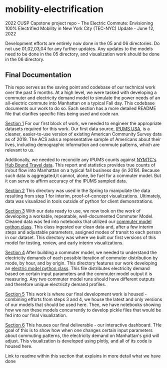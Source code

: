 # mobility-electrification
2022 CUSP Capstone project repo - The Electric Commute: Envisioning 100% Electrified Mobility in New York City (TEC-NYC)
Update - June 12, 2022

Development efforts are entirely now done in the 05 and 06 directories. Do not use 01,02,03,04 for any further updates. Any updates to the models need to be done in the 05 directory, and visualization work should be done in the 06 directory.

## Final Documentation
This repo serves as the saving point and codebase of our technical work over the past 5 months. At a high level, we were tasked with developing a commuter and electricity demand model to simulate the power needs of an all-electric commute into Manhattan on a typical Fall day. This codebase documents our work to do so. Each section has a more detailed README file that clarifies specific files being used and code ran.

[Section 1](01_DataExploration_and_Engineering/)
For our first block of work, we needed to engineer the appropriate datasets required for this work. Our first data source, [IPUMS USA](https://usa.ipums.org/usa/index.shtml), is a cleaner, easier-to-use version of existing American Community Survey data as of 2019. The ACS asks a representative sample of Americans about their lives, including demographic information and commute patterns, which are relevant to us. 

Additionally, we needed to reconcile any IPUMS counts against [NYMTC's Hub Bound Travel data](https://www.nymtc.org/DATA-AND-MODELING/Transportation-Data-and-Statistics). This report and statistics provides true counts of in/out flow into Manhattan on a typical fall business day (in 2019). Because such data is aggregated,it cannot, alone, be fuel for a commuter model. But it can serve to affirm accuracy of the IPUMS sampled data. 

[Section 2](02_DataVisualization/)
This directory was used in the Spring to manipulate the data resulting from step 1 for interim, proof-of-concept visualizations. Ultimately, data was visualized in tools outside of python for client demonstrations.


[Section 3](03_CommuterModel/)
With our data ready to use, we now took on the work of developing a workable, repeatable, well-documented Commuter Model. Cleaned data was fed into notebooks that utilized our [commuter model python class](<03_CommuterModel/tranwork_flags/commuter_model.py>). This class ingested our clean data and, after a few interim steps and adjustable parameters, assigned modes of transit to each person in our dataset. This directory was where we built our first versions of this model for testing, review, and early interim visualizations.


[Section 4](04_ElectricalInfrastructureModel/)
After building a commuter model, we needed to understand the electricity demands of each possible iteration of commuter distribution by mode, by hour, and by origin. This directory features our work developing an [electric model python class](<04_ElectricalInfrastructureModel/electrical_model.py>). This file distributes electricity demand based on certain input parameters and the commuter model output it is measuring. Any two commuter model runs should have different outputs and therefore unique electricity demand profiles.


[Section 5](05_Commuter_Electric_Pipeline/)
This work is where our final development work is housed - combining efforts from steps 3 and 4, we house the latest and only versions of our models that should be used here. Then, we have notebooks showing how we ran these models concurrently to develop pickle files that would be fed into our final visualization.


[Section 6](06_Dashboard_Visualization/)
This houses our final deliverable - our interactive dashboard. THe goal of this is to show how when one changes certain input parameters about commuting patterns, the electricity demand on Manhattan's grid will adjust. This visualization is developed using plotly, and all of its code is housed here.

Link to readme within this section that explains in more detail what we have done